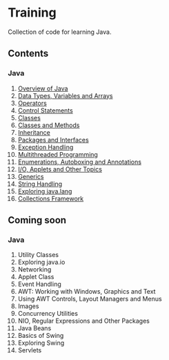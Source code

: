 # Training
Collection of code for learning Java.

## Contents
### Java
1. [Overview of Java](Java/Chapter_02)
2. [Data Types, Variables and Arrays](Java/Chapter_03)
3. [Operators](Java/Chapter_04)
4. [Control Statements](Java/Chapter_05)
5. [Classes](Java/Chapter_06)
6. [Classes and Methods](Java/Chapter_07)
7. [Inheritance](Java/Chapter_08)
8. [Packages and Interfaces](Java/Chapter_09)
9. [Exception Handling](Java/Chapter_10)
10. [Multithreaded Programming](Java/Chapter_11)
11. [Enumerations, Autoboxing and Annotations](Java/Chapter_12)
12. [I/O, Applets and Other Topics](Java/Chapter_13)
13. [Generics](Java/Chapter_14)
14. [String Handling](Java/Chapter_15)
15. [Exploring java.lang](Java/Chapter_16)
16. [Collections Framework](Java/Chapter_17)

## Coming soon
### Java
1. Utility Classes
2. Exploring java.io
3. Networking
4. Applet Class
5. Event Handling
6. AWT: Working with Windows, Graphics and Text
7. Using AWT Controls, Layout Managers and Menus
8. Images
9. Concurrency Utilities
10. NIO, Regular Expressions and Other Packages
11. Java Beans
12. Basics of Swing
13. Exploring Swing
14. Servlets
